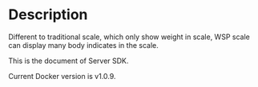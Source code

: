 # Description

Different to traditional scale, which only show weight in scale, WSP scale can display many body indicates in the scale.

This is the document of Server SDK.

Current Docker version is v1.0.9.
